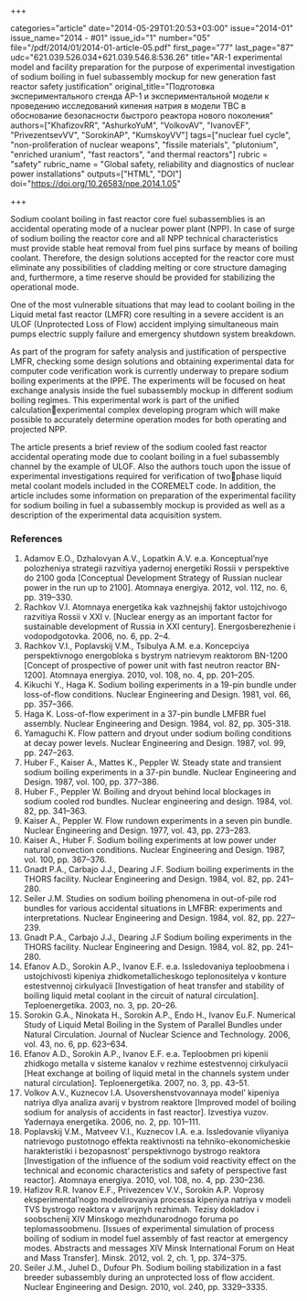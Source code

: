 +++

categories="article"
date="2014-05-29T01:20:53+03:00"
issue="2014-01"
issue_name="2014 - #01"
issue_id="1"
number="05"
file="/pdf/2014/01/2014-01-article-05.pdf"
first_page="77"
last_page="87"
udc="621.039.526.034+621.039.546.8:536.26"
title="AR-1 experimental model and facility preparation for the purpose of experimental investigation of sodium boiling in fuel subassembly mockup for new generation fast reactor safety justification"
original_title="Подготовка экспериментального стенда АР-1 и экспериментальной модели к проведению исследований кипения натрия в модели ТВС в обоснование безопасности быстрого реактора нового поколения"
authors=["KhafizovRR", "AshurkoYuM", "VolkovAV", "IvanovEF", "PrivezentsevVV", "SorokinAP", "KumskoyVV"]
tags=["nuclear fuel cycle", "non-proliferation of nuclear weapons", "fissile materials", "plutonium", "enriched uranium", "fast reactors", "and thermal reactors"]
rubric = "safety"
rubric_name = "Global safety, reliability and diagnostics of nuclear power installations"
outputs=["HTML", "DOI"]
doi="https://doi.org/10.26583/npe.2014.1.05"

+++

Sodium coolant boiling in fast reactor core fuel subassemblies is an accidental operating mode of a nuclear power plant (NPP). In case of surge of sodium boiling the reactor core and all NPP technical characteristics must provide stable heat removal from fuel pins surface by means of boiling coolant. Therefore, the design solutions accepted for the reactor core must eliminate any possibilities of cladding melting or core structure damaging and, furthermore, a time reserve should be provided for stabilizing the operational mode.

One of the most vulnerable situations that may lead to coolant boiling in the Liquid metal fast reactor (LMFR) core resulting in a severe accident is an ULOF (Unprotected Loss of Flow) accident implying simultaneous main pumps electric supply failure and emergency shutdown system breakdown.

As part of the program for safety analysis and justification of perspective LMFR, checking some design solutions and obtaining experimental data for computer code verification work is currently underway to prepare sodium boiling experiments at the IPPE. The experiments will be focused on heat exchange analysis inside the fuel subassembly mockup in different sodium boiling regimes. This experimental work is part of the unified calculationexperimental complex developing program which will make possible to accurately determine operation modes for both operating and projected NPP.

The article presents a brief review of the sodium cooled fast reactor accidental operating mode due to coolant boiling in a fuel subassembly channel by the example of ULOF. Also the authors touch upon the issue of experimental investigations required for verification of twophase liquid metal coolant models included in the COREMELT code. In addition, the article includes some information on preparation of the experimental facility for sodium boiling in fuel a subassembly mockup is provided as well as a description of the experimental data acquisition system.

### References

1. Adamov E.O., Dzhalovyan A.V., Lopatkin A.V. e.a. Konceptual’nye polozheniya strategii razvitiya yadernoj energetiki Rossii v perspektive do 2100 goda [Conceptual Development Strategy of Russian nuclear power in the run up to 2100]. Atomnaya energiya. 2012, vol. 112, no. 6, pp. 319–330.
2. Rachkov V.I. Atomnaya energetika kak vazhnejshij faktor ustojchivogo razvitiya Rossii v XXI v. [Nuclear energy as an important factor for sustainable development of Russia in XXI century]. Energosberezhenie i vodopodgotovka. 2006, no. 6, pp. 2–4.
3. Rachkov V.I., Poplavskij V.M., Tsibulya A.M. e.a. Koncepciya perspektivnogo energobloka s bystrym natrievym reaktorom BN-1200 [Concept of prospective of power unit with fast neutron reactor BN-1200]. Atomnaya energiya. 2010, vol. 108, no. 4, pp. 201–205.
4. Kikuchi Y., Haga K. Sodium boiling experiments in a 19-pin bundle under loss-of-flow conditions. Nuclear Engineering and Design. 1981, vol. 66, pp. 357–366.
5. Haga K. Loss-of-flow experiment in a 37-pin bundle LMFBR fuel assembly. Nuclear Engineering and Design. 1984, vol. 82, pp. 305-318.
6. Yamaguchi K. Flow pattern and dryout under sodium boiling conditions at decay power levels. Nuclear Engineering and Design. 1987, vol. 99, pp. 247–263.
7. Huber F., Kaiser A., Mattes K., Peppler W. Steady state and transient sodium boiling experiments in a 37-pin bundle. Nuclear Engineering and Design. 1987, vol. 100, pp. 377–386.
8. Huber F., Peppler W. Boiling and dryout behind local blockages in sodium cooled rod bundles. Nuclear engineering and design. 1984, vol. 82, pp. 341–363.
9. Kaiser A., Peppler W. Flow rundown experiments in a seven pin bundle. Nuclear Engineering and Design. 1977, vol. 43, pp. 273–283.
10. Kaiser A., Huber F. Sodium boiling experiments at low power under natural convection conditions. Nuclear Engineering and Design. 1987, vol. 100, pp. 367–376.
11. Gnadt P.A., Carbajo J.J., Dearing J.F. Sodium boiling experiments in the THORS facility. Nuclear Engineering and Design. 1984, vol. 82, pp. 241–280.
12. Seiler J.M. Studies on sodium boiling phenomena in out-of-pile rod bundles for various accidental situations in LMFBR: experiments and interpretations. Nuclear Engineering and Design. 1984, vol. 82, pp. 227–239.
13. Gnadt P.A., Carbajo J.J., Dearing J.F Sodium boiling experiments in the THORS facility. Nuclear Engineering and Design. 1984, vol. 82, pp. 241–280.
14. Efanov A.D., Sorokin A.P., Ivanov E.F. e.a. Issledovaniya teploobmena i ustojchivosti kipeniya zhidkometallicheskogo teplonositelya v konture estestvennoj cirkulyacii [Investigation of heat transfer and stability of boiling liquid metal coolant in the circuit of natural circulation]. Teploenergetika. 2003, no. 3, pp. 20–26.
15. Sorokin G.A., Ninokata H., Sorokin A.P., Endo H., Ivanov Eu.F. Numerical Study of Liquid Metal Boiling in the System of Parallel Bundles under Natural Circulation. Journal of Nuclear Science and Technology. 2006, vol. 43, no. 6, pp. 623–634.
16. Efanov A.D., Sorokin A.P., Ivanov E.F. e.a. Teploobmen pri kipenii zhidkogo metalla v sisteme kanalov v rezhime estestvennoj cirkulyacii [Heat exchange at boiling of liquid metal in the channels system under natural circulation]. Teploenergetika. 2007, no. 3, pp. 43–51.
17. Volkov A.V., Kuznecov I.A. Usovershenstvovannaya model’ kipeniya natriya dlya analiza avarij v bystrom reaktore [Improved model of boiling sodium for analysis of accidents in fast reactor]. Izvestiya vuzov. Yadernaya energetika. 2006, no. 2, pp. 101–111.
18. Poplavskij V.M., Matveev V.I., Kuznecov I.A. e.a. Issledovanie vliyaniya natrievogo pustotnogo effekta reaktivnosti na tehniko-ekonomicheskie harakteristiki i bezopasnost’ perspektivnogo bystrogo reaktora [Investigation of the influence of the sodium void reactivity effect on the technical and economic characteristics and safety of perspective fast reactor]. Atomnaya energiya. 2010, vol. 108, no. 4, pp. 230–236.
19. Hafizov R.R. Ivanov E.F., Privezencev V.V., Sorokin A.P. Voprosy eksperimental’nogo modelirovaniya processa kipeniya natriya v modeli TVS bystrogo reaktora v avarijnyh rezhimah. Tezisy dokladov i soobschenij XIV Minskogo mezhdunarodnogo foruma po teplomassoobmenu. [Issues of experimental simulation of process boiling of sodium in model fuel assembly of fast reactor at emergency modes. Abstracts and messages XIV Minsk International Forum on Heat and Mass Transfer]. Minsk. 2012, vol. 2, ch. 1, pp. 374–375.
20. Seiler J.M., Juhel D., Dufour Ph. Sodium boiling stabilization in a fast breeder subassembly during an unprotected loss of flow accident. Nuclear Engineering and Design. 2010, vol. 240, pp. 3329–3335.